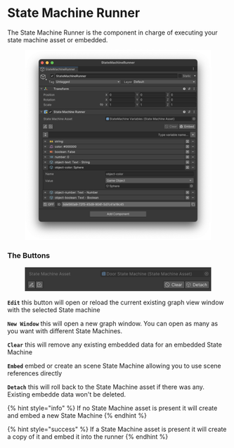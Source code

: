 # State Machine Runner

The State Machine Runner is the component in charge of executing your state machine asset or embedded.

<figure><img src="../../.gitbook/assets/image (1) (1).png" alt=""><figcaption></figcaption></figure>

### The Buttons

<figure><img src="../../.gitbook/assets/image (1).png" alt=""><figcaption></figcaption></figure>

**`Edit`** this button will open or reload the current existing graph view window with the selected State machine

**`New Window`** this will open a new graph window. You can open as many as you want with different State Machines.

**`Clear`** this will remove any existing embedded data for an embedded State Machine

**`Embed`** embed or create an scene State Machine allowing you to use scene references directly&#x20;

**`Detach`** this will roll back to the State Machine asset if there was any. Existing embedde data won't be deleted.

{% hint style="info" %}
If no State Machine asset is present it will create and embed a new State Machine&#x20;
{% endhint %}

{% hint style="success" %}
If a State Machine asset is present it will create a copy of it and embed it into the runner
{% endhint %}
